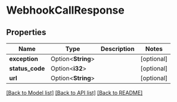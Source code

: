 # WebhookCallResponse

## Properties

Name | Type | Description | Notes
------------ | ------------- | ------------- | -------------
**exception** | Option<**String**> |  | [optional]
**status_code** | Option<**i32**> |  | [optional]
**url** | Option<**String**> |  | [optional]

[[Back to Model list]](../README.md#documentation-for-models) [[Back to API list]](../README.md#documentation-for-api-endpoints) [[Back to README]](../README.md)



